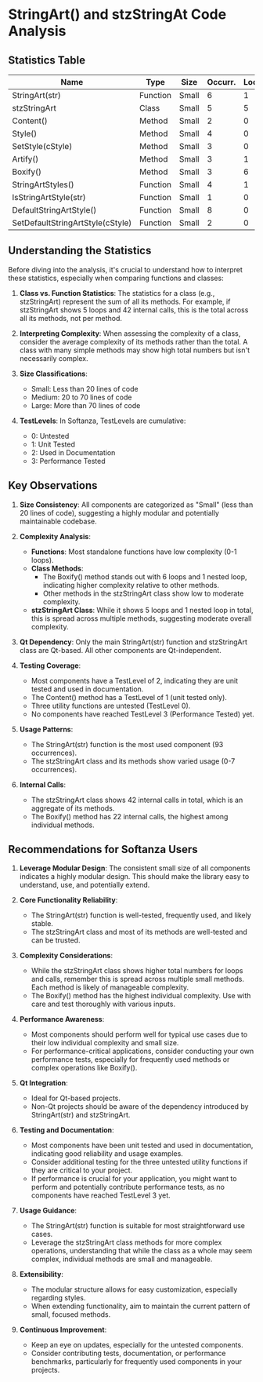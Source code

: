 # StringArt() and stzStringAt Code Analysis

## Statistics Table

| Name | Type | Size | Occurr. | Loops | InLoops | InCalls | QtBased | TestLevel | Occurr. |
|------|------|------|---------|-------|---------|---------|---------|-----------|---------|
| StringArt(str) | Function | Small | 6 | 1 | 0 | 4 | YES | 2 | 93 |
| stzStringArt | Class | Small | 5 | 5 | 1 | 42 | YES | 2 | 7 |
| Content() | Method | Small| 2 | 0 | 0 | 0 | NO | 1 | 0 |
| Style() | Method | Small | 4 | 0 | 0 | 0 | NO | 2 | 6 |
| SetStyle(cStyle) | Method | Small | 3 | 0 | 0 | 10 | NO | 2 | 4 |
| Artify() | Method | Small | 3 | 1 | 0 | 8 | NO | 2 | 2 |
| Boxify() | Method | Small | 3 | 6 | 1 | 22 | NO | 2 | 4 |
| StringArtStyles() | Function | Small | 4 | 1 | 0 | 2 | NO | 2 | 1 |
| IsStringArtStyle(str) | Function | Small | 1 | 0 | 0 | 2 | NO | 0 | 0 |
| DefaultStringArtStyle() | Function | Small | 8 | 0 | 0 | 0 | NO | 0 | 0 |
| SetDefaultStringArtStyle(cStyle) | Function | Small | 2 | 0 | 0 | 5 | NO | 0 | 0 |


## Understanding the Statistics

Before diving into the analysis, it's crucial to understand how to interpret these statistics, especially when comparing functions and classes:

1. **Class vs. Function Statistics**: The statistics for a class (e.g., stzStringArt) represent the sum of all its methods. For example, if stzStringArt shows 5 loops and 42 internal calls, this is the total across all its methods, not per method.

2. **Interpreting Complexity**: When assessing the complexity of a class, consider the average complexity of its methods rather than the total. A class with many simple methods may show high total numbers but isn't necessarily complex.

3. **Size Classifications**: 
   - Small: Less than 20 lines of code
   - Medium: 20 to 70 lines of code
   - Large: More than 70 lines of code

4. **TestLevels**: In Softanza, TestLevels are cumulative:
   - 0: Untested
   - 1: Unit Tested
   - 2: Used in Documentation
   - 3: Performance Tested

## Key Observations

1. **Size Consistency**: All components are categorized as "Small" (less than 20 lines of code), suggesting a highly modular and potentially maintainable codebase.

2. **Complexity Analysis**:
   - **Functions**: Most standalone functions have low complexity (0-1 loops).
   - **Class Methods**: 
     - The Boxify() method stands out with 6 loops and 1 nested loop, indicating higher complexity relative to other methods.
     - Other methods in the stzStringArt class show low to moderate complexity.
   - **stzStringArt Class**: While it shows 5 loops and 1 nested loop in total, this is spread across multiple methods, suggesting moderate overall complexity.

3. **Qt Dependency**: Only the main StringArt(str) function and stzStringArt class are Qt-based. All other components are Qt-independent.

4. **Testing Coverage**:
   - Most components have a TestLevel of 2, indicating they are unit tested and used in documentation.
   - The Content() method has a TestLevel of 1 (unit tested only).
   - Three utility functions are untested (TestLevel 0).
   - No components have reached TestLevel 3 (Performance Tested) yet.

5. **Usage Patterns**:
   - The StringArt(str) function is the most used component (93 occurrences).
   - The stzStringArt class and its methods show varied usage (0-7 occurrences).

6. **Internal Calls**:
   - The stzStringArt class shows 42 internal calls in total, which is an aggregate of its methods.
   - The Boxify() method has 22 internal calls, the highest among individual methods.

## Recommendations for Softanza Users

1. **Leverage Modular Design**: The consistent small size of all components indicates a highly modular design. This should make the library easy to understand, use, and potentially extend.

2. **Core Functionality Reliability**: 
   - The StringArt(str) function is well-tested, frequently used, and likely stable.
   - The stzStringArt class and most of its methods are well-tested and can be trusted.

3. **Complexity Considerations**:
   - While the stzStringArt class shows higher total numbers for loops and calls, remember this is spread across multiple small methods. Each method is likely of manageable complexity.
   - The Boxify() method has the highest individual complexity. Use with care and test thoroughly with various inputs.

4. **Performance Awareness**:
   - Most components should perform well for typical use cases due to their low individual complexity and small size.
   - For performance-critical applications, consider conducting your own performance tests, especially for frequently used methods or complex operations like Boxify().

5. **Qt Integration**:
   - Ideal for Qt-based projects.
   - Non-Qt projects should be aware of the dependency introduced by StringArt(str) and stzStringArt.

6. **Testing and Documentation**:
   - Most components have been unit tested and used in documentation, indicating good reliability and usage examples.
   - Consider additional testing for the three untested utility functions if they are critical to your project.
   - If performance is crucial for your application, you might want to perform and potentially contribute performance tests, as no components have reached TestLevel 3 yet.

7. **Usage Guidance**:
   - The StringArt(str) function is suitable for most straightforward use cases.
   - Leverage the stzStringArt class methods for more complex operations, understanding that while the class as a whole may seem complex, individual methods are small and manageable.

8. **Extensibility**:
   - The modular structure allows for easy customization, especially regarding styles.
   - When extending functionality, aim to maintain the current pattern of small, focused methods.

9. **Continuous Improvement**:
   - Keep an eye on updates, especially for the untested components.
   - Consider contributing tests, documentation, or performance benchmarks, particularly for frequently used components in your projects.


